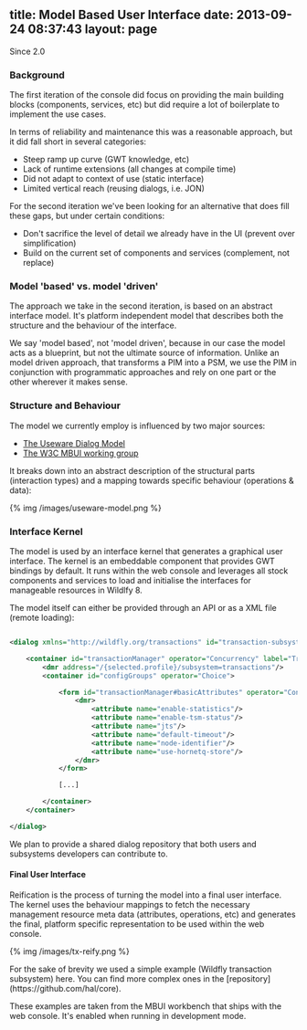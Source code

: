 title: Model Based User Interface
date: 2013-09-24 08:37:43
layout: page
---

<span class="label label-info">Since 2.0</span>

### Background

The first iteration of the console did focus on providing the main building blocks (components, services, etc)
but did require a lot of boilerplate to implement the use cases.

In terms of reliability and maintenance this was a reasonable approach, but it did fall short in several categories:

- Steep ramp up curve (GWT knowledge, etc)
- Lack of runtime extensions (all changes at compile time)
- Did not adapt to context of use (static interface)
- Limited vertical reach (reusing dialogs, i.e. JON)

For the second iteration we've been looking for an alternative that does fill these gaps, but under certain conditions:

- Don't sacrifice the level of detail we already have in the UI (prevent over simplification)
- Build on the current set of components and services (complement, not replace)

### Model 'based' vs. model 'driven'

The approach we take in the second iteration, is based on an abstract interface model. It's platform independent model
that describes both the structure and the behaviour of the interface.

We say 'model based', not 'model driven', because in our case the model acts as a blueprint, but not the ultimate source of information.
Unlike an model driven approach, that transforms a PIM into a PSM, we use the PIM in conjunction with programmatic approaches and rely on
one part or the other wherever it makes sense.

### Structure and Behaviour

The model we currently employ is influenced by two major sources:

- [The Useware Dialog Model](http://www.w3.org/wiki/images/8/80/Useware_Dialog_Modeling_%28useDM%29_Language_.pdf)
- [The W3C MBUI working group](http://www.w3.org/2011/01/mbui-wg-charter)

It breaks down into an abstract description of the structural parts (interaction types) and a mapping towards specific
behaviour (operations & data):

{% img  /images/useware-model.png %}

### Interface Kernel

The model is used by an interface kernel that generates a graphical user interface.
The kernel is an embeddable component that provides GWT bindings by default. It runs within the web console and
leverages all stock components and services to load and initialise the interfaces
for manageable resources in Wildlfy 8.

The model itself can either be provided through an API or as a XML file (remote loading):

``` xml

<dialog xmlns="http://wildfly.org/transactions" id="transaction-subsystem">

    <container id="transactionManager" operator="Concurrency" label="TransactionManager">
        <dmr address="/{selected.profile}/subsystem=transactions"/>
        <container id="configGroups" operator="Choice">

            <form id="transactionManager#basicAttributes" operator="Concurrency" label="Attributes">
                <dmr>
                    <attribute name="enable-statistics"/>
                    <attribute name="enable-tsm-status"/>
                    <attribute name="jts"/>
                    <attribute name="default-timeout"/>
                    <attribute name="node-identifier"/>
                    <attribute name="use-hornetq-store"/>
                </dmr>
            </form>

            [...]

        </container>
    </container>

</dialog>

```
<div class="alert alert-info">
We plan to provide a shared dialog repository that both users and subsystems developers can contribute to.
</div>

#### Final User Interface

Reification is the process of turning the model into a final user interface.
The kernel uses the behaviour mappings to fetch the necessary management resource meta data (attributes, operations, etc)
and generates the final, platform specific representation to be used within the web console.

{% img  /images/tx-reify.png %}

<p/>
For the sake of brevity we used a simple example (Wildfly transaction subsystem) here.
You can find more complex ones in the [repository](https://github.com/hal/core).

<div class="alert alert-info">
These examples are taken from the MBUI workbench that ships with the web console. It's enabled when running in development mode.
</div>
